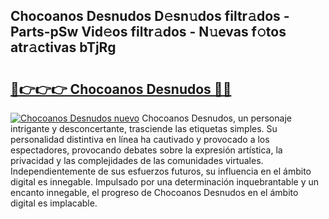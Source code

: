 ## Chocoanos Desnudos D𝚎sn𝚞dos filtr𝚊dos - Parts-pSw Vid𝚎os filtr𝚊dos - N𝚞evas f𝚘tos atr𝚊ctivas bTjRg

# <h2><a href="http://mb4v9l.tromn.icu/?c=Chocoanos+Desnudos">🔗👉👉👉 Chocoanos Desnudos 🔗🔗</a></h2>

[![Chocoanos Desnudos nuevo](https://i.imgur.com/pEAQMta.gif)](http://mb4v9l.tromn.icu/?c=Chocoanos+Desnudos)
Chocoanos Desnudos, un personaje intrigante y desconcertante, trasciende las etiquetas simples. Su personalidad distintiva en línea ha cautivado y provocado a los espectadores, provocando debates sobre la expresión artística, la privacidad y las complejidades de las comunidades virtuales. Independientemente de sus esfuerzos futuros, su influencia en el ámbito digital es innegable. Impulsado por una determinación inquebrantable y un encanto innegable, el progreso de Chocoanos Desnudos en el ámbito digital es implacable.
